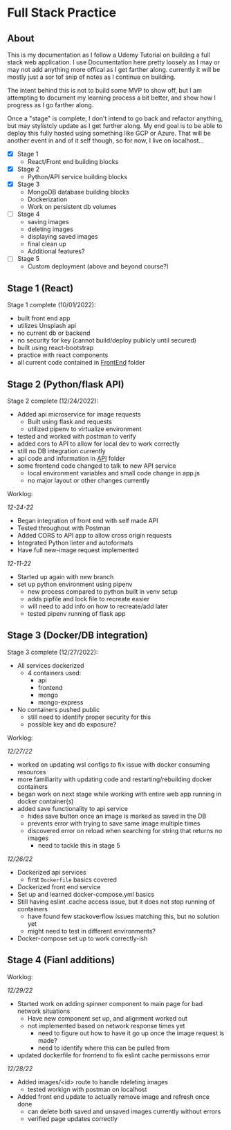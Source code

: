 # Full Stack Practice

## About

This is my documentation as I follow a Udemy Tutorial on building a full stack web application. I use Documentation here pretty loosely as I may or may not add anything more offical as I get farther along.  currently it will be mostly just a sor tof snip of notes as I continue on building.

The intent behind this is not to build some MVP to show off, but I am attempting to document my learning process a bit better, and show how I progress as I go farther along.

Once a "stage" is complete, I don't intend to go back and refactor anything, but may stylistcly update as I get further along.  My end goal is to be able to deploy this fully hosted using something like GCP or Azure.  That will be another event in and of it self though, so for now, I live on localhost...

- [x] Stage 1
    - React/Front end building blocks
- [x] Stage 2
    - Python/API service building blocks
- [x] Stage 3
    - MongoDB database building blocks
    - Dockerization
    - Work on persistent db volumes
- [ ] Stage 4
    - saving images
    - deleting images
    - displaying saved images
    - final clean up
    - Additional features?
- [ ] Stage 5
    - Custom deployment (above and beyond course?)

## Stage 1 (React)

Stage 1 complete (10/01/2022):
- built front end app
- utilizes Unsplash api
- no current db or backend
- no security for key (cannot build/deploy publicly until secured)
- built using react-bootstrap
- practice with react components
- all current code contained in [FrontEnd](./frontend/) folder

## Stage 2 (Python/flask API)

Stage 2 complete (12/24/2022):
- Added api microservice for image requests
    - Built using flask and requests
    - utilized pipenv to virtualize environment
- tested and worked with postman to verify
- added cors to API to allow for local dev to work correctly
- still no DB integration currently
- api code and information in [API](./api/) folder
- some frontend code changed to talk to new API service
    - local environment variables and small code change in app.js
    - no major layout or other changes currently

Worklog:

_12-24-22_
- Began integration of front end with self made API
- Tested throughout with Postman
- Added CORS to API app to allow cross origin requests
- Integrated Python linter and autoformats
- Have full new-image request implemented

_12-11-22_
- Started up again with new branch
- set up python environment using pipenv
    - new process compared to python built in venv setup
    - adds pipfile and lock file to recreate easier
    - will need to add info on how to recreate/add later
    - tested pipenv running of flask app


## Stage 3 (Docker/DB integration)

Stage 3 complete (12/27/2022):
- All services dockerized
    - 4 containers used:
        - api
        - frontend
        - mongo
        - mongo-express
- No containers pushed public
    - still need to identify proper security for this
    - possible key and db exposure?

Worklog:

_12/27/22_
- worked on updating wsl configs to fix issue with docker consuming resources
- more familiarity with updating code and restarting/rebuilding docker containers
- began work on next stage while working with entire web app running in docker container(s)
- added save functionality to api service
    - hides save button once an image is marked as saved in the DB
    - prevents error with trying to save same image multiple times
    - discovered error on reload when searching for string that returns no images
        - need to tackle this in stage 5

_12/26/22_
- Dockerized api services
    - first `Dockerfile` basics covered
- Dockerized front end service
- Set up and learned docker-compose.yml basics
- Still having eslint .cache access issue, but it does not stop running of containers
    - have found few stackoverflow issues matching this, but no solution yet
    - might need to test in different environments?
- Docker-compose set up to work correctly-ish

## Stage 4 (Fianl additions)

Worklog:

_12/29/22_
- Started work on adding spinner component to main page for bad network situations
    - Have new component set up, and alignment worked out
    - not implemented based on network response times yet
        - need to figure out how to have it go up once the image request is made?
        - need to identify where this can be pulled from
- updated dockerfile for frontend to fix eslint cache permissons error

_12/28/22_
- Added images/\<id> route to handle rdeleting images
    - tested workign with postman on localhost
- Added front end update to actually remove image and refresh once done
    - can delete both saved and unsaved images currently without errors
    - verified page updates correctly
